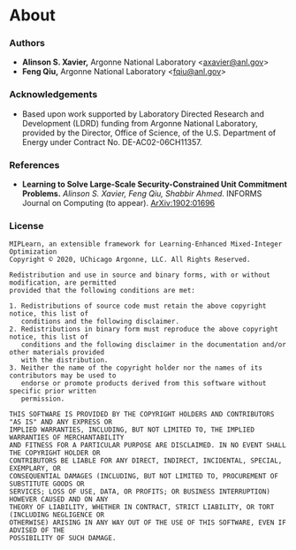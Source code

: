 # About

### Authors

* **Alinson S. Xavier,** Argonne National Laboratory <<axavier@anl.gov>>
* **Feng Qiu,** Argonne National Laboratory <<fqiu@anl.gov>>

### Acknowledgements

* Based upon work supported by Laboratory Directed Research and Development (LDRD) funding from Argonne National Laboratory, provided by the Director, Office of Science, of the U.S. Department of Energy under Contract No. DE-AC02-06CH11357.

### References

* **Learning to Solve Large-Scale Security-Constrained Unit Commitment Problems.** *Alinson S. Xavier, Feng Qiu, Shabbir Ahmed*. INFORMS Journal on Computing (to appear). [ArXiv:1902:01696](https://arxiv.org/abs/1902.01697)

### License


    MIPLearn, an extensible framework for Learning-Enhanced Mixed-Integer Optimization
    Copyright © 2020, UChicago Argonne, LLC. All Rights Reserved.
    
    Redistribution and use in source and binary forms, with or without modification, are permitted
    provided that the following conditions are met:

    1. Redistributions of source code must retain the above copyright notice, this list of
       conditions and the following disclaimer.
    2. Redistributions in binary form must reproduce the above copyright notice, this list of
       conditions and the following disclaimer in the documentation and/or other materials provided
       with the distribution.
    3. Neither the name of the copyright holder nor the names of its contributors may be used to
       endorse or promote products derived from this software without specific prior written
       permission.
    
    THIS SOFTWARE IS PROVIDED BY THE COPYRIGHT HOLDERS AND CONTRIBUTORS "AS IS" AND ANY EXPRESS OR
    IMPLIED WARRANTIES, INCLUDING, BUT NOT LIMITED TO, THE IMPLIED WARRANTIES OF MERCHANTABILITY
    AND FITNESS FOR A PARTICULAR PURPOSE ARE DISCLAIMED. IN NO EVENT SHALL THE COPYRIGHT HOLDER OR
    CONTRIBUTORS BE LIABLE FOR ANY DIRECT, INDIRECT, INCIDENTAL, SPECIAL, EXEMPLARY, OR
    CONSEQUENTIAL DAMAGES (INCLUDING, BUT NOT LIMITED TO, PROCUREMENT OF SUBSTITUTE GOODS OR
    SERVICES; LOSS OF USE, DATA, OR PROFITS; OR BUSINESS INTERRUPTION) HOWEVER CAUSED AND ON ANY
    THEORY OF LIABILITY, WHETHER IN CONTRACT, STRICT LIABILITY, OR TORT (INCLUDING NEGLIGENCE OR
    OTHERWISE) ARISING IN ANY WAY OUT OF THE USE OF THIS SOFTWARE, EVEN IF ADVISED OF THE
    POSSIBILITY OF SUCH DAMAGE.